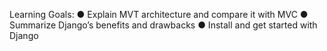 Learning Goals:
●	Explain MVT architecture and compare it with MVC
●	Summarize Django’s benefits and drawbacks 
●	Install and get started with Django
